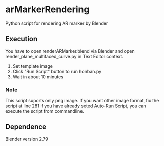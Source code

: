 # arMarkerRendering
Python script for rendering AR marker by Blender

## Execution
You have to open renderARMarker.blend via Blender
and open render_plane_multifaced_curve.py in Text Editor context.

1. Set template image
1. Click "Run Script" button to run honban.py
1. Wait in about 10 minutes

### Note
This script suports only png image. If you want other image format, fix the script at line 281
If you have already seted Auto-Run Script, you can execute the script from commandline.

## Dependence
Blender version 2.79

